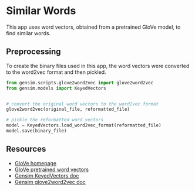 # Similar Words
This app uses word vectors, obtained from a pretrained GloVe model, to find similar words.


## Preprocessing
To create the binary files used in this app, the word vectors were converted to the word2vec format and then pickled.
```python
from gensim.scripts.glove2word2vec import glove2word2vec
from gensim.models import KeyedVectors


# convert the original word vectors to the word2vec format
glove2word2vec(original_file, reformatted_file)

# pickle the reformatted word vectors
model = KeyedVectors.load_word2vec_format(reformatted_file)
model.save(binary_file)
```


## Resources
  * [GloVe homepage](https://nlp.stanford.edu/projects/glove/)
  * [GloVe pretrained word vectors](http://nlp.stanford.edu/data/glove.twitter.27B.zip)
  * [Gensim KeyedVectors doc](https://radimrehurek.com/gensim/models/keyedvectors.html)
  * [Gensim glove2word2vec doc](https://radimrehurek.com/gensim/scripts/glove2word2vec.html)

